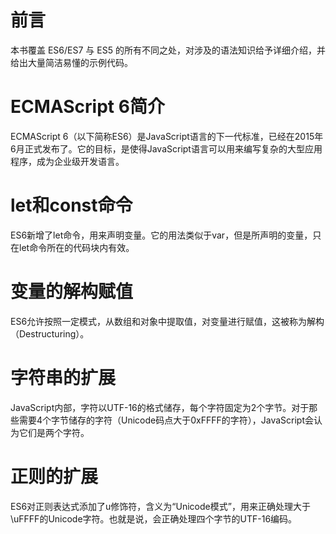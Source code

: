 # 前言

本书覆盖 ES6/ES7 与 ES5 的所有不同之处，对涉及的语法知识给予详细介绍，并给出大量简洁易懂的示例代码。


# ECMAScript 6简介

ECMAScript 6（以下简称ES6）是JavaScript语言的下一代标准，已经在2015年6月正式发布了。它的目标，是使得JavaScript语言可以用来编写复杂的大型应用程序，成为企业级开发语言。


# let和const命令

ES6新增了let命令，用来声明变量。它的用法类似于var，但是所声明的变量，只在let命令所在的代码块内有效。


# 变量的解构赋值

ES6允许按照一定模式，从数组和对象中提取值，对变量进行赋值，这被称为解构（Destructuring）。


# 字符串的扩展

JavaScript内部，字符以UTF-16的格式储存，每个字符固定为2个字节。对于那些需要4个字节储存的字符（Unicode码点大于0xFFFF的字符），JavaScript会认为它们是两个字符。


# 正则的扩展

ES6对正则表达式添加了u修饰符，含义为“Unicode模式”，用来正确处理大于\uFFFF的Unicode字符。也就是说，会正确处理四个字节的UTF-16编码。
